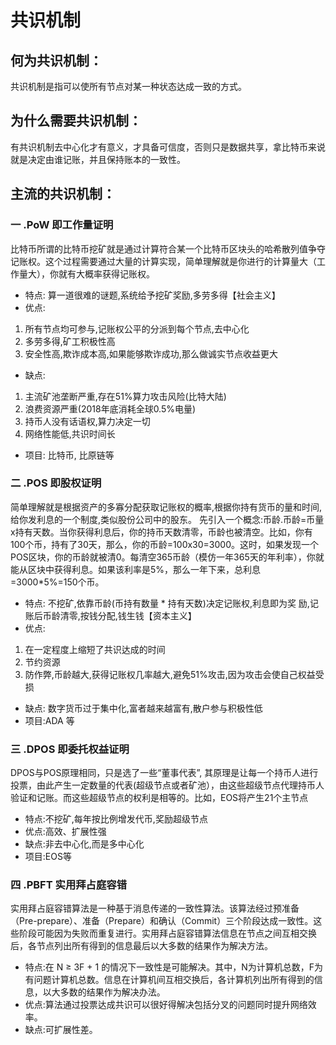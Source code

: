 # 共识机制
## 何为共识机制：
共识机制是指可以使所有节点对某一种状态达成一致的方式。

## 为什么需要共识机制：
有共识机制去中心化才有意义，才具备可信度，否则只是数据共享，拿比特币来说就是决定由谁记账，并且保持账本的一致性。

## 主流的共识机制：
### 一 .PoW 即工作量证明
比特币所谓的比特币挖矿就是通过计算符合某一个比特币区块头的哈希散列值争夺记账权。这个过程需要通过大量的计算实现，简单理解就是你进行的计算量大（工作量大），你就有大概率获得记账权。
* 特点:
算一道很难的谜题,系统给予挖矿奖励,多劳多得【社会主义】
* 优点:
1. 所有节点均可参与,记账权公平的分派到每个节点,去中心化
2. 多劳多得,矿工积极性高
3. 安全性高,欺诈成本高,如果能够欺诈成功,那么做诚实节点收益更大
* 缺点:
1. 主流矿池垄断严重,存在51%算力攻击风险(比特大陆)
2. 浪费资源严重(2018年底消耗全球0.5%电量)
3. 持币人没有话语权,算力决定一切
4. 网络性能低,共识时间长
* 项目: 比特币, 比原链等


### 二 .POS 即股权证明
简单理解就是根据资产的多寡分配获取记账权的概率,根据你持有货币的量和时间,给你发利息的一个制度,类似股份公司中的股东。
先引入一个概念:币龄.币龄=币量x持有天数。当你获得利息后，你的持币天数清零，币龄也被清空。比如，你有100个币，持有了30天，那么，你的币龄=100x30=3000。这时，如果发现一个POS区块，你的币龄就被清0。每清空365币龄（模仿一年365天的年利率），你就能从区块中获得利息。如果该利率是5%，那么一年下来，总利息=3000*5%=150个币。

* 特点:
不挖矿,依靠币龄(币持有数量 * 持有天数)决定记账权,利息即为奖
励,记账后币龄清零,按钱分配,钱生钱【资本主义】
* 优点:
1. 在一定程度上缩短了共识达成的时间
2. 节约资源
3. 防作弊,币龄越大,获得记账权几率越大,避免51%攻击,因为攻击会使自己权益受损
* 缺点:
数字货币过于集中化,富者越来越富有,散户参与积极性低
* 项目:ADA 等

### 三 .DPOS 即委托权益证明
DPOS与POS原理相同，只是选了一些“董事代表”, 其原理是让每一个持币人进行投票，由此产生一定数量的代表(超级节点或者矿池），由这些超级节点代理持币人验证和记账。而这些超级节点的权利是相等的。比如，EOS将产生21个主节点
* 特点:不挖矿,每年按比例增发代币,奖励超级节点
* 优点:高效、扩展性强
* 缺点:非去中心化,而是多中心化
* 项目:EOS等

### 四 .PBFT 实用拜占庭容错
实用拜占庭容错算法是一种基于消息传递的一致性算法。该算法经过预准备（Pre-prepare）、准备（Prepare）和确认（Commit）三个阶段达成一致性。这些阶段可能因为失败而重复进行。实用拜占庭容错算法信息在节点之间互相交换后，各节点列出所有得到的信息最后以大多数的结果作为解决方法。
* 特点:在 N ≥ 3F + 1 的情况下一致性是可能解决。其中，N为计算机总数，F为有问题计算机总数。信息在计算机间互相交换后，各计算机列出所有得到的信息，以大多数的结果作为解决办法。
* 优点:算法通过投票达成共识可以很好得解决包括分叉的问题同时提升网络效率。
* 缺点:可扩展性差。





































